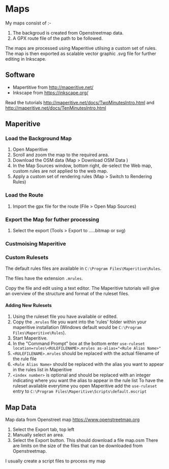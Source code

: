 # Maps

My maps consist of :-

1. The backgroud is created from Openstreetmap data.
2. A GPX route file of the path to be followed.

The maps are  processed using Maperitive utilsing a custom set of rules.
The map is then exported as scalable vector graphic .svg file for further editing in Inkscape.

## Software

- Mapertitive from <http://maperitive.net/>
- Inkscape from <https://inkscape.org/>

Read the tutorials <http://maperitive.net/docs/TwoMinutesIntro.html> and <http://maperitive.net/docs/TenMinutesIntro.html>

## Maperitive

### Load the Background Map

1. Open Maperitive
2. Scroll and zoom the map to the required area.
3. Download the OSM data (Map > Download OSM Data )
4. In the Map Sources window, bottom right, de-select the Web map, custom rules are not applied to the web map.
5. Apply a custom set of rendering rules (Map > Switch to Rendering Rules)

### Load the Route

1. Import the gpx file for the route (File > Open Map Sources)

### Export the Map for futher processing

1. Select the export (Tools > Export to .....bitmap or svg)

### Custmoising Maperitive

### Custom Rulesets

The default rules files are available in `C:\Program Files\Maperitive\Rules`.

The files have the extension `.mrules`.

Copy the file and edit using a text editor. The Maperitive tutorials will give an overview of the structure and format of the ruleset files.

#### Adding New Rulesets

1. Using the ruleset file you have available or edited.
2. Copy the `.mrules` file you want into the 'rules' folder within your maperitive installation (Windows default would be `C:\Program Files\Maperitive\Rules`).
3. Start Maperitive.
4. In the "Command Prompt" box at the bottom enter `use-ruleset location=rules\<RULEFILENAME>.mrules as-alias="<Rule Alias Name>"`
5. `<RULEFILENAME>.mrules` should be replaced with the actual filename of the rule file
6. `<Rule Alias Name>` should be replaced with the alias you want to appear in the rules list in Maperitive
7. `<index number>` is optional and should be replaced with an integer indicating where you want the alias to appear in the rule list
To have the ruleset available everytime you open Maperitive add the `use-ruleset` entry to  `C:\Program Files\Maperitive\Scripts\default.mscript`

## Map Data

Map data from Openstreet map <https://www.openstreetmap.org>

1. Select the Export tab, top left
2. Manually select an area.
3. Select the Export button. This should download a file map.osm
There are limits on the size of the files that can be downloaded from Openstreetmap.

I usually create a script files to process my map
